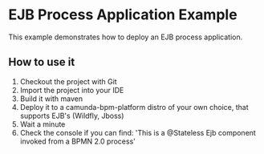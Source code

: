 EJB Process Application Example
=================================

This example demonstrates how to deploy an EJB process application.

How to use it
-----------------------------

1. Checkout the project with Git
2. Import the project into your IDE
3. Build it with maven
4. Deploy it to a camunda-bpm-platform distro of your own choice, that supports EJB's (Wildfly, Jboss)
5. Wait a minute
6. Check the console if you can find: 'This is a @Stateless Ejb component invoked from a BPMN 2.0 process'